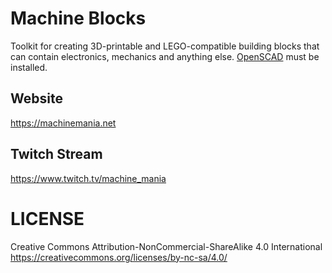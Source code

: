 # Machine Blocks
Toolkit for creating 3D-printable and LEGO-compatible building blocks that can contain electronics, mechanics and anything else. [OpenSCAD](https://openscad.org/) must be installed.

## Website
https://machinemania.net

## Twitch Stream
https://www.twitch.tv/machine_mania

# LICENSE
Creative Commons Attribution-NonCommercial-ShareAlike 4.0 International 
https://creativecommons.org/licenses/by-nc-sa/4.0/
